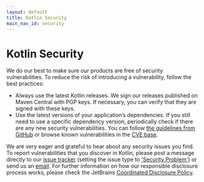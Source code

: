 ```yaml
---
layout: default
title: Kotlin Security
main_nav_id: security
---
```


# Kotlin Security

We do our best to make sure our products are free of security vulnerabilities. To reduce the risk of introducing a vulnerability,
follow the best practices: 

* Always use the latest Kotlin releases. We sign our releases published on Maven Central with PGP keys. If necessary, you can verify that they 
are signed with these keys.
* Use the latest versions of your application’s dependencies. If you still need to use a specific dependency version, 
periodically check if there are any new security vulnerabilities. You can follow 
[the guidelines from GitHub](https://help.github.com/en/github/managing-security-vulnerabilities/managing-vulnerabilities-in-your-projects-dependencies) 
or browse known vulnerabilities in the [CVE base](https://cve.mitre.org/cve/search_cve_list.html).

We are very eager and grateful to hear about any security issues you find. To report vulnerabilities that you discover in Kotlin,
please post a message directly to our [issue tracker](https://youtrack.jetbrains.com/issues/KT) (setting the issue type to ['Security Problem'](https://youtrack.jetbrains.com/issues/KT?q=%23%7BSecurity%20Problem%7D%20)) 
or send us an [email](mailto:security@jetbrains.org). For further information on how our responsible disclosure process works, 
please check the JetBrains [Coordinated Disclosure Policy](https://www.jetbrains.com/legal/terms/coordinated-disclosure.html).

